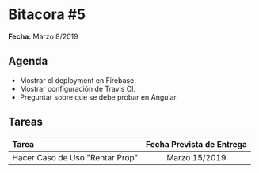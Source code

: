 # Bitacora #5

**Fecha:** Marzo 8/2019

## Agenda

- Mostrar el deployment en Firebase.
- Mostrar configuración de Travis CI.
- Preguntar sobre que se debe probar en Angular.

## Tareas

| Tarea                           | Fecha Prevista de Entrega |
| :------------------------------ | :-----------------------: |
| Hacer Caso de Uso "Rentar Prop" |       Marzo 15/2019       |

